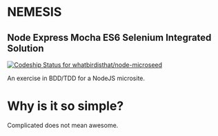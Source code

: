 # NEMESIS
## Node Express Mocha ES6 Selenium Integrated Solution

[ ![Codeship Status for whatbirdisthat/node-microseed](https://codeship.com/projects/a6a87e40-44da-0134-749d-02154be91b77/status?branch=master)](https://codeship.com/projects/168513)

An exercise in BDD/TDD for a NodeJS microsite.

# Why is it so simple?

Complicated does not mean awesome.